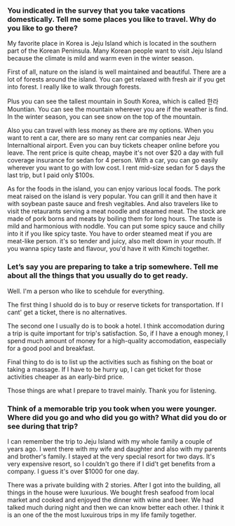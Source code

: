 ### You indicated in the survey that you take vacations domestically. Tell me some places you like to travel. Why do you like to go there?

My favorite place in Korea is Jeju Island which is located in the southern part of the Korean Peninsula. Many Korean people want to visit Jeju Island because the climate is mild and warm even in the winter season. 

First of all, nature on the island is well maintained and beautiful. There are a lot of forests around the island. You can get relaxed with fresh air if you get into forest. I really like to walk through forests.

Plus you can see the tallest mountain in South Korea, which is called 한라 Mountian. You can see the mountain wherever you are if the weather is find. In the winter season, you can see snow on the top of the mountain.

Also you can travel with less money as there are my options. When you want to rent a car, there are so many rent car companies near Jeju Internaltional airport. Even you can buy tickets cheaper online before you leave. The rent price is quite cheap, maybe it's not over $20 a day with full coverage insurance for sedan for 4 person. With a car, you can go easily wherever you want to go with low cost. I rent mid-size sedan for 5 days the last trip, but I paid only $100s.

As for the foods in the island, you can enjoy various local foods. The pork meat raised on the island is very popular. You can grill it and then have it with soybean paste sauce and fresh vegitables. And also travelers like to visit the retaurants serving a meat noodle and steamed meat. The stock are made of pork borns and meats by boiling them for long hours. The taste is mild and harmonious with noddle. You can put some spicy sauce and chilly into it if you like spicy taste. You have to order  steamed meat if you are meat-like person. it's so tender and juicy, also melt down in your mouth. If you wanna spicy taste and flavour, you'd have it with Kimchi together.


### Let’s say you are preparing to take a trip somewhere. Tell me about all the things that you usually do to get ready.

Well. I'm a person who like to scehdule for everything.

The first thing I shuold do is to buy or reserve tickets for transportation. If I cant' get a ticket, there is no alternatives. 

The second one I usually do is to book a hotel. I think accomodation during a trip is quite important for trip's satisfaction. So, if I have a enough money, I spend much amount of money for a high-quality accomodation, easpecially for a good pool and breakfast.

Final thing to do is to list up the activities such as fishing on the boat or taking a massage. If I have to be hurry up, I can get ticket for those activities cheaper as an early-bird price.

Those things are what I prepare to travel mainly. Thank you for listening.

### Think of a memorable trip you took when you were younger. Where did you go and who did you go with? What did you do or see during that trip?

I can remember the trip to Jeju Island with my whole family a couple of years ago. I went there with my wife and daughter and also with my parents and brother's family. I stayed at the very special resort for two days. It's very expensive resort, so I couldn't go there if I did't get benefits from a company. I guess it's over $1000 for one day.

There was a private building with 2 stories. After I got into the building, all things in the house were luxurious. We bought fresh seafood from local market and cooked and enjoyed the dinner with wine and beer. We had talked much during night and then we can know better each other. I think it is an one of the the most luxuirous trips in my life family together.

